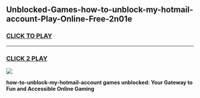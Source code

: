 
## Unblocked-Games-how-to-unblock-my-hotmail-account-Play-Online-Free-2n01e
<h3>
<a href="https://premium76.site?title=how-to-unblock-my-hotmail-account&ref=26A">CLICK TO PLAY</a></h3>
<hr>

<h3>
<a href="https://premium76.site?title=how-to-unblock-my-hotmail-account&ref=26A">CLICK 2 PLAY</a>
  
</h3>

<a href="https://premium76.site?title=how-to-unblock-my-hotmail-account&ref=26A"><img src="https://clearcache.store/games.png"></a>


**how-to-unblock-my-hotmail-account games unblocked: Your Gateway to Fun and Accessible Online Gaming**
